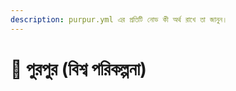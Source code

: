 ```yaml
---
description: purpur.yml এর প্রতিটি নোড কী অর্থ রাখে তা জানুন।
---
```


# 🦑 পুরপুর (বিশ্ব পরিকল্পনা)
